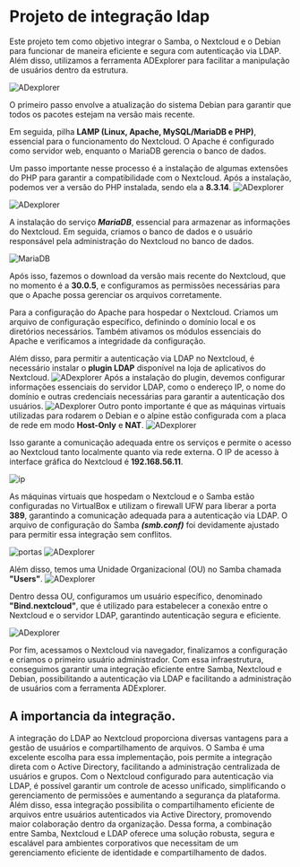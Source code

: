 # Projeto de integração ldap
Este projeto tem como objetivo integrar o Samba, o Nextcloud e o Debian para funcionar de maneira eficiente e segura com autenticação via LDAP. Além disso, utilizamos a ferramenta ADExplorer para facilitar a manipulação de usuários dentro da estrutura.

![ADexplorer](/assets/imgadexplore.png)

O primeiro passo envolve a atualização do sistema Debian para garantir que todos os pacotes estejam na versão mais recente.

Em seguida, pilha **LAMP (Linux, Apache, MySQL/MariaDB e PHP)**, essencial para o funcionamento do Nextcloud. O Apache é configurado como servidor web, enquanto o MariaDB gerencia o banco de dados.

Um passo importante nesse processo é a instalação de algumas extensões do PHP para garantir a compatibilidade com o Nextcloud. Após a instalação, podemos ver a versão do PHP instalada, sendo ela a **8.3.14**.
![ADexplorer](/assets/extensoesphp.png)

![ADexplorer](/assets/phpversao.png)

A instalação do serviço ___MariaDB___, essencial para armazenar as informações do Nextcloud. Em seguida, criamos o banco de dados e o usuário responsável pela administração do Nextcloud no banco de dados.

![MariaDB](/assets/installmaria.png)

Após isso, fazemos o download da versão mais recente do Nextcloud, que no momento é a **30.0.5**, e configuramos as permissões necessárias para que o Apache possa gerenciar os arquivos corretamente.

Para a configuração do Apache para hospedar o Nextcloud. Criamos um arquivo de configuração específico, definindo o domínio local e os diretórios necessários. Também ativamos os módulos essenciais do Apache e verificamos a integridade da configuração.

Além disso, para permitir a autenticação via LDAP no Nextcloud, é necessário instalar o **plugin LDAP** disponível na loja de aplicativos do Nextcloud.
![ADexplorer](/assets/plug.jpeg)
 Após a instalação do plugin, devemos configurar informações essenciais do servidor LDAP, como o endereço IP, o nome do domínio e outras credenciais necessárias para garantir a autenticação dos usuários.
![ADexplorer](/assets/paginteg.jpeg)
Outro ponto importante é que as máquinas virtuais utilizadas para rodarem o Debian e o alpine estão configurada com a placa de rede em modo **Host-Only** e **NAT**. 
![ADexplorer](/assets/interfacesderede.png)

Isso garante a comunicação adequada entre os serviços e permite o acesso ao Nextcloud tanto localmente quanto via rede externa. O IP de acesso à interface gráfica do Nextcloud é **192.168.56.11**.

![ip](/assets/Screenshot_3.png)

As máquinas virtuais que hospedam o Nextcloud e o Samba estão configuradas no VirtualBox e utilizam o firewall UFW para liberar a porta **389**, garantindo a comunicação adequada para a autenticação via LDAP. O arquivo de configuração do Samba ___(smb.conf)___ foi devidamente ajustado para permitir essa integração sem conflitos.

![portas](/assets/portas.png)
![ADexplorer](/assets/confdonext.png)

Além disso, temos uma Unidade Organizacional (OU) no Samba chamada **"Users"**.
![ADexplorer](/assets/users.png)

 Dentro dessa OU, configuramos um usuário específico, denominado **"Bind.nextcloud"**, que é utilizado para estabelecer a conexão entre o Nextcloud e o servidor LDAP, garantindo autenticação segura e eficiente.

![ADexplorer](/assets/whats.jpeg)

Por fim, acessamos o Nextcloud via navegador, finalizamos a configuração e criamos o primeiro usuário administrador. Com essa infraestrutura, conseguimos garantir uma integração eficiente entre Samba, Nextcloud e Debian, possibilitando a autenticação via LDAP e facilitando a administração de usuários com a ferramenta ADExplorer.



## A importancia da integração.
A integração do LDAP ao Nextcloud proporciona diversas vantagens para a gestão de usuários e compartilhamento de arquivos. O Samba é uma excelente escolha para essa implementação, pois permite a integração direta com o Active Directory, facilitando a administração centralizada de usuários e grupos. Com o Nextcloud configurado para autenticação via LDAP, é possível garantir um controle de acesso unificado, simplificando o gerenciamento de permissões e aumentando a segurança da plataforma. Além disso, essa integração possibilita o compartilhamento eficiente de arquivos entre usuários autenticados via Active Directory, promovendo maior colaboração dentro da organização. Dessa forma, a combinação entre Samba, Nextcloud e LDAP oferece uma solução robusta, segura e escalável para ambientes corporativos que necessitam de um gerenciamento eficiente de identidade e compartilhamento de dados.